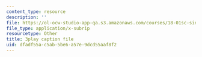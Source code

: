 ```yaml
---
content_type: resource
description: ''
file: https://ol-ocw-studio-app-qa.s3.amazonaws.com/courses/18-01sc-single-variable-calculus-fall-2010/dfadf55ac5ab5be6a57e9dcd55aaf8f2_YN7k_bXXggY.vtt
file_type: application/x-subrip
resourcetype: Other
title: 3play caption file
uid: dfadf55a-c5ab-5be6-a57e-9dcd55aaf8f2
---
```

